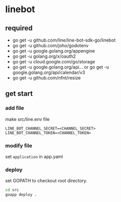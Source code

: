 # linebot

## required

- go get -u github.com/line/line-bot-sdk-go/linebot
- go get -u github.com/joho/godotenv
- go get -u google.golang.org/appengine
- go get -u golang.org/x/oauth2
- go get -u cloud.google.com/go/storage
- go get -u google.golang.org/api... or go get -u google.golang.org/api/calendar/v3
- go get -u github.com/nfnt/resize

## get start

### add file

make src/line.env file

``` :line.env
LINE_BOT_CHANNEL_SECRET=<CHANNEL_SECRET>
LINE_BOT_CHANNEL_TOKEN=<CHANNEL_TOKEN>
```

### modify file

set `application` in app.yaml

### deploy

set GOPATH to checkout root directory.

```sh
cd src
goapp deploy .
```
